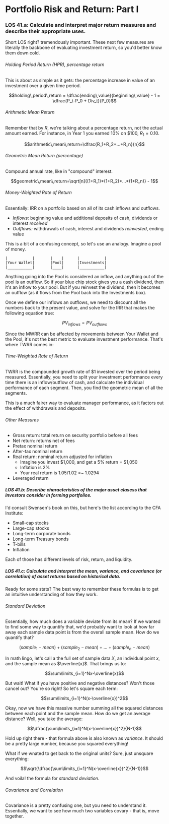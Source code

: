 # Portfolio Risk and Return: Part I

### LOS 41.a: Calculate and interpret major return measures and describe their appropriate uses.

Short LOS right? tremendously important. These next few measures are literally the backbone of evaluating investment return, so you'd better know them down cold.

###### Holding Period Return (HPR), percentage return

This is about as simple as it gets: the percentage increase in value of an investment over a given time period.

$$holding\,period\,return = \dfrac{ending\,value}{beginning\,value} - 1 = \dfrac{P_t-P_0 + Div_t}{P_0}$$

###### Arithmetic Mean Return

Remember that by $R$, we're talking about a percentage return, not the actual amount earned. For instance, in Year 1 you earned 10% on \$100, $R_1=0.10$.

$$arithmetic\,mean\,return=\dfrac{R_1+R_2+...+R_n}{n}$$

###### Geometric Mean Return (percentage)

Compound annual rate, like in "compound" interest.

$$geometric\,mean\,return=\sqrt[n]{(1+R_1)*(1+R_2)*...*(1+R_n)} - 1$$

###### Money-Weighted Rate of Return

Essentially: IRR on a portfolio based on all of its cash inflows and outflows.

* *Inflows:* beginning value and additional deposits of cash, dividends or interest *received*
* *Outflows:* withdrawals of cash, interest and dividends *reinvested*, ending value

This is a bit of a confusing concept, so let's use an analogy. Imagine a pool of money.

	|			|		|    |		|			|
	|Your Wallet|		|Pool|		|Investments|
	|___________|		|____|		|___________|

Anything going into the Pool is considered an inflow, and anything out of the pool is an outflow. So if your blue chip stock gives you a cash dividend, then it's an inflow to your pool. But if you reinvest the dividend, then it becomes an outflow (as it flows from the Pool back into the Investments box).

Once we define our inflows an outflows, we need to discount all the numbers back to the present value, and solve for the IRR that makes the following equation true:

$$PV_{inflows}=PV_{outflows}$$

Since the MWRR can be affected by movements between Your Wallet and the Pool, it's not the best metric to evaluate investment performance. That's where TWRR comes in:

###### Time-Weighted Rate of Return

TWRR is the compounded growth rate of \$1 invested over the period being measured. Essentially, you need to split your investment performance every time there is an inflow/outflow of cash, and calculate the individual performance of each segment. Then, you find the geometric mean of all the segments.

This is a much fairer way to evaluate manager performance, as it factors out the effect of withdrawals and deposits.

###### Other Measures

* Gross return: total return on security portfolio before all fees
* Net return: returns net of fees
* Pretax nominal return
* After-tax nominal return
* Real return: nominal return adjusted for inflation
	* Imagine you invest \$1,000, and get a 5% return = \$1,050
	* Inflation is 2%
	* Your real return is 1.05/1.02 =~ 1.0294
* Leveraged return

##### LOS 41.b: Describe characteristics of the major asset clasess that investors consider in forming portfolios.

I'd consult Swensen's book on this, but here's the list according to the CFA Institute:

* Small-cap stocks
* Large-cap stocks
* Long-term corporate bonds
* Long-term Treasury bonds
* T-bills
* Inflation

Each of those has different levels of risk, return, and liquidity.

##### LOS 41.c: Calculate and interpret the mean, variance, and covariance (or correlation) of asset returns based on historical data.

Ready for some stats? The best way to remember these formulas is to get an intuitive understanding of how they work.

###### Standard Deviation

Essentially, how much does a variable deviate from its mean? If we wanted to find some way to quantify that, we'd probably want to look at how far away each sample data point is from the overall sample mean. How do we quantify that?

$$(sample_1 - mean) + (sample_2 - mean) + ... + (sample_n - mean)$$

In math lingo, let's call a the full set of sample data $X$, an individual point $x$, and the sample mean as $\overline{x}$. That brings us to:

$$\sum\limits_{i=1}^Nx-\overline{x}$$

But wait! What if you have positive and negative distances? Won't those cancel out? You're so right! So let's square each term:

$$\sum\limits_{i=1}^N(x-\overline{x})^2$$

Okay, now we have this massive number summing all the squared distances between each point and the sample mean. How do we get an average distance? Well, you take the average:

$$\dfrac{\sum\limits_{i=1}^N(x-\overline{x})^2}{N-1}$$

Hold up right there - that formula above is also known as *variance*. It should be a pretty large number, because you squared everything!

What if we wnated to get back to the original units? Sure, just unsquare everything:

$$\sqrt{\dfrac{\sum\limits_{i=1}^N(x-\overline{x})^2}{N-1}}$$

And voila! the formula for *standard deviation*.

###### Covariance and Correlation

Covariance is a pretty confusing one, but you need to understand it. Essentially, we want to see how much two variables covary - that is, move together.